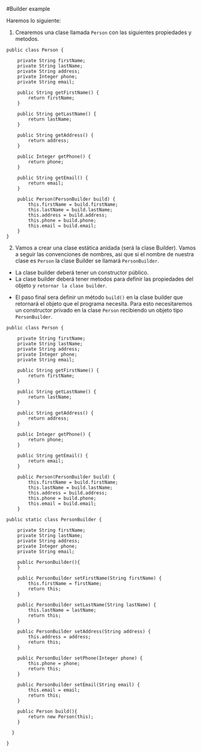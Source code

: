 #Builder example

Haremos lo siguiente:

1. Crearemos una clase llamada `Person` con las siguientes propiedades y metodos.
```
public class Person {

    private String firstName;
    private String lastName;
    private String address;
    private Integer phone;
    private String email;

    public String getFirstName() {
        return firstName;
    }

    public String getLastName() {
        return lastName;
    }

    public String getAddress() {
        return address;
    }

    public Integer getPhone() {
        return phone;
    }

    public String getEmail() {
        return email;
    }

    public Person(PersonBuilder build) {
        this.firstName = build.firstName;
        this.lastName = build.lastName;
        this.address = build.address;
        this.phone = build.phone;
        this.email = build.email;
    }
}
```


2. Vamos a crear una clase estática anidada (será la clase Builder). Vamos a seguir las convenciones de nombres, asi que si el nombre de nuestra clase es `Person` la clase Builder se llamará `PersonBuilder`.
+ La clase builder deberá tener un constructor público.
+ La clase builder deberá tener metodos para definir las propiedades del objeto y `retornar la clase builder`.
* El paso final sera definir un método `build()` en la clase builder que retornará el objeto que el programa necesita. Para esto necesitaremos un constructor privado en la clase `Person` recibiendo un objeto tipo `PersonBuilder`.


```
public class Person {

    private String firstName;
    private String lastName;
    private String address;
    private Integer phone;
    private String email;

    public String getFirstName() {
        return firstName;
    }

    public String getLastName() {
        return lastName;
    }

    public String getAddress() {
        return address;
    }

    public Integer getPhone() {
        return phone;
    }

    public String getEmail() {
        return email;
    }

    public Person(PersonBuilder build) {
        this.firstName = build.firstName;
        this.lastName = build.lastName;
        this.address = build.address;
        this.phone = build.phone;
        this.email = build.email;
    }

public static class PersonBuilder {

    private String firstName;
    private String lastName;
    private String address;
    private Integer phone;
    private String email;

    public PersonBuilder(){
    }

    public PersonBuilder setFirstName(String firstName) {
        this.firstName = firstName;
        return this;
    }

    public PersonBuilder setLastName(String lastName) {
        this.lastName = lastName;
        return this;
    }

    public PersonBuilder setAddress(String address) {
        this.address = address;
        return this;
    }

    public PersonBuilder setPhone(Integer phone) {
        this.phone = phone;
        return this;
    }

    public PersonBuilder setEmail(String email) {
        this.email = email;
        return this;
    }

    public Person build(){
        return new Person(this);
    }

  }

}
```


